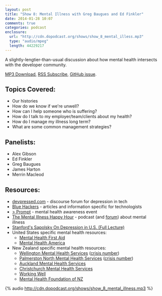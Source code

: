 ```yaml
---
layout: post
title: "Show 8: Mental Illness with Greg Baugues and Ed Finkler"
date: 2014-01-28 10:07
comments: true
categories: podcast
enclosure:
  url: "http://cdn.dopodcast.org/shows/show_8_mental_illess.mp3"
  type: "audio/mpeg"
  length: 44229217
---
```

A slightly-lengtier-than-usual discussion about how mental health intersects with the developer community.

[MP3 Download](http://cdn.dopodcast.org/shows/show_8_mental_illness.mp3), [RSS Subscribe](http://dopodcast.org/rss.xml), [GitHub issue](https://github.com/dopodcast/dopodcast.github.io/issues/12).

## Topics Covered:
- Our histories
- How do we know if we're unwell?
- How can I help someone who is suffering?
- How do I talk to my employer/team/clients about my health?
- How do I manage my illness long term?
- What are some common management strategies?

## Panelists:
- Alex Gibson
- Ed Finkler
- Greg Baugues
- James Harton
- Merrin Macleod

## Resources:
- [devpressed.com](http://devpressed.com) - discourse forum for depression in tech
- [Blue Hackers](http://bluehackers.org) - articles and information specific for technologists
- [> Prompt](http://prompt.engineyard.com) - mental health awareness event
- [The Mental Illness Happy Hour](http://mentalpod.com) - podcast (and [forum](http://mentalpod.com/forum/)) about mental illness
- [Stanford's Sapolsky On Depression in U.S. (Full Lecture)](http://www.youtube.com/watch?v=NOAgplgTxfc)
- United States specific mental health resources:
  - [Mental Health First Aid](http://www.mentalhealthfirstaid.org/)
  - [Mental Health America](http://www.mentalhealthamerica.net/)
- New Zealand specific mental health resources:
  - [Wellington Mental Health Services](http://mentalhealthservices.org.nz/) ([crisis number](http://mentalhealthservices.org.nz/page/51-general-adult+crisis-assessment-treatment-team))
  - [Palmerston North Mental Health Services](http://www.midcentraldhb.govt.nz/HealthServices/MentalHealth/Pages/default.aspx) ([crisis number](http://www.midcentraldhb.govt.nz/HealthServices/MentalHealth/Pages/General-Adult.aspx))
  - [Auckland Mental Health Services](http://www.healthpoint.co.nz/specialists/mental-health/auckland-dhb-community-mental-health-services/)
  - [Christchurch Mental Health Services](http://njr.cdhb.health.nz/yourhealth/mental.htm)
  - [Working Well](http://www.workingwell.co.nz/)
  - [Mental Health Foundation of NZ](http://www.mentalhealth.org.nz/)

{% audio http://cdn.dopodcast.org/shows/show_8_mental_illness.mp3 %}
